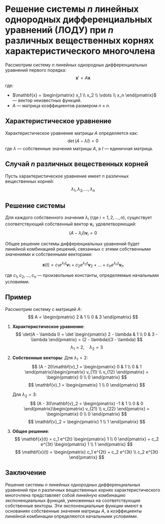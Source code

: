 # Решение системы $n$ линейных однородных дифференциальных уравнений (ЛОДУ) при $n$ различных вещественных корнях характеристического многочлена

Рассмотрим систему $n$ линейных однородных дифференциальных уравнений первого порядка:
$$
\mathbf{x}' = A \mathbf{x}
$$
где:
- $\mathbf{x} = \begin{pmatrix} x_1 \\ x_2 \\ \vdots \\ x_n \end{pmatrix}$ — вектор неизвестных функций.
- $A$ — матрица коэффициентов размером $n \times n$.

## Характеристическое уравнение

Характеристическое уравнение матрицы $A$ определяется как:
$$
\det(A - \lambda I) = 0
$$
где $\lambda$ — собственные значения матрицы $A$, а $I$ — единичная матрица.

## Случай $n$ различных вещественных корней

Пусть характеристическое уравнение имеет $n$ различных вещественных корней:
$$
\lambda_1, \lambda_2, \ldots, \lambda_n
$$

## Решение системы

Для каждого собственного значения $\lambda_i$ (где $i = 1, 2, \ldots, n$), существует соответствующий собственный вектор $\mathbf{v}_i$, удовлетворяющий:
$$
(A - \lambda_i I)\mathbf{v}_i = 0
$$

Общее решение системы дифференциальных уравнений будет линейной комбинацией решений, связанных с этими собственными значениями и собственными векторами:

$$
\mathbf{x}(t) = c_1 e^{\lambda_1 t} \mathbf{v}_1 + c_2 e^{\lambda_2 t} \mathbf{v}_2 + \ldots + c_n e^{\lambda_n t} \mathbf{v}_n
$$

где $c_1, c_2, \ldots, c_n$ — произвольные константы, определяемые начальными условиями.

## Пример

Рассмотрим систему с матрицей $A$:
$$
A = \begin{pmatrix}
2 & 1 \\
0 & 3
\end{pmatrix}
$$

1. **Характеристическое уравнение**:
   $$
   \det(A - \lambda I) = \det \begin{pmatrix}
   2 - \lambda & 1 \\
   0 & 3 - \lambda
   \end{pmatrix} = (2 - \lambda)(3 - \lambda)
   $$
   $$
   \lambda_1 = 2, \quad \lambda_2 = 3
   $$

2. **Собственные векторы**:
   Для $\lambda_1 = 2$:
   $$
   (A - 2I)\mathbf{v}_1 = \begin{pmatrix}
   0 & 1 \\
   0 & 1
   \end{pmatrix}\begin{pmatrix}
   v_{11} \\
   v_{12}
   \end{pmatrix} = \begin{pmatrix}
   0 \\
   0
   \end{pmatrix}
   $$
   $$
   \mathbf{v}_1 = \begin{pmatrix}
   1 \\
   0
   \end{pmatrix}
   $$

   Для $\lambda_2 = 3$:
   $$
   (A - 3I)\mathbf{v}_2 = \begin{pmatrix}
   -1 & 1 \\
   0 & 0
   \end{pmatrix}\begin{pmatrix}
   v_{21} \\
   v_{22}
   \end{pmatrix} = \begin{pmatrix}
   0 \\
   0
   \end{pmatrix}
   $$
   $$
   \mathbf{v}_2 = \begin{pmatrix}
   1 \\
   1
   \end{pmatrix}
   $$

3. **Общее решение**:
   $$
   \mathbf{x}(t) = c_1 e^{2t} \begin{pmatrix} 1 \\ 0 \end{pmatrix} + c_2 e^{3t} \begin{pmatrix} 1 \\ 1 \end{pmatrix}
   $$
   $$
   \mathbf{x}(t) = \begin{pmatrix} c_1 e^{2t} + c_2 e^{3t} \\ c_2 e^{3t} \end{pmatrix}
   $$

## Заключение

Решение системы $n$ линейных однородных дифференциальных уравнений при $n$ различных вещественных корнях характеристического многочлена представляет собой линейную комбинацию экспоненциальных функций, умноженных на соответствующие собственные векторы. Эти экспоненциальные функции имеют в основаниях собственные значения матрицы $A$, а коэффициенты линейной комбинации определяются начальными условиями.